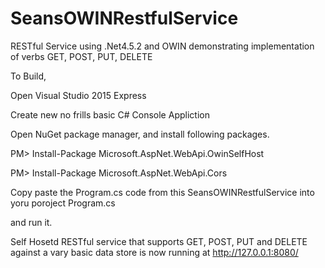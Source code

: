 # SeansOWINRestfulService
RESTful Service using .Net4.5.2 and OWIN demonstrating implementation of verbs GET, POST, PUT, DELETE

To Build,

Open Visual Studio 2015 Express

Create new no frills basic C# Console Appliction

Open NuGet package manager, and install following packages.

PM> Install-Package Microsoft.AspNet.WebApi.OwinSelfHost

PM> Install-Package Microsoft.AspNet.WebApi.Cors


Copy paste the Program.cs code from this SeansOWINRestfulService into yoru poroject Program.cs 

and run it.

Self Hosetd RESTful service that supports GET, POST, PUT and DELETE against a vary basic data store is now running at http://127.0.0.1:8080/


